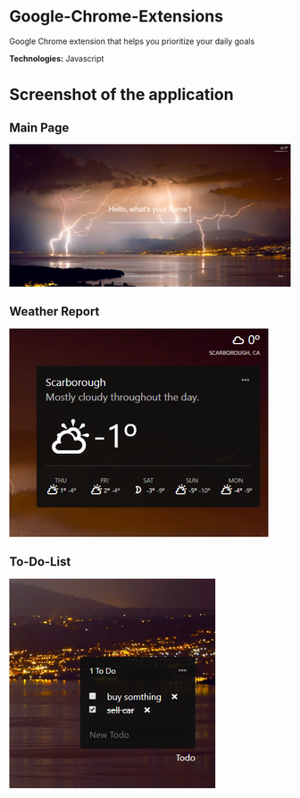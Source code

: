# Google-Chrome-Extensions

Google Chrome extension that helps you prioritize your daily goals

**Technologies:** Javascript

# Screenshot of the application

## Main Page

<img src="home.PNG"/>

## Weather Report
<img src="Weather.PNG"/>

## To-Do-List
<img src="todo_list.PNG" />
